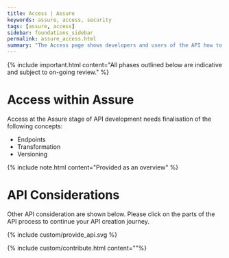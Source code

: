 ```yaml
---
title: Access | Assure
keywords: assure, access, security
tags: [assure, access]
sidebar: foundations_sidebar
permalink: assure_access.html
summary: "The Access page shows developers and users of the API how to access and call the API in the test environment"
---
```


{% include important.html content="All phases outlined below are indicative and subject to on-going review." %}

# Access within Assure #

Access at the Assure stage of API development needs finalisation of the following concepts:

- Endpoints
- Transformation
- Versioning

{% include note.html content="Provided as an overview" %}


# API Considerations #

Other API consideration are shown below. Please click on the parts of the API process to continue your API creation journey.

{% include custom/provide_api.svg %}

{% include custom/contribute.html content=""%}
